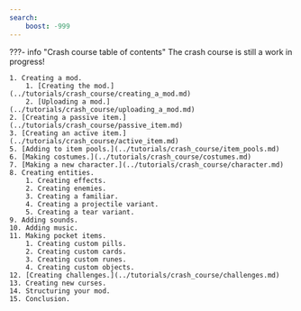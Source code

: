 ```yaml
---
search:
    boost: -999
---
```

<!-- start -->
???- info "Crash course table of contents"
    The crash course is still a work in progress!

    1. Creating a mod.
        1. [Creating the mod.](../tutorials/crash_course/creating_a_mod.md)
        2. [Uploading a mod.](../tutorials/crash_course/uploading_a_mod.md)
    2. [Creating a passive item.](../tutorials/crash_course/passive_item.md)
    3. [Creating an active item.](../tutorials/crash_course/active_item.md)
    5. [Adding to item pools.](../tutorials/crash_course/item_pools.md)
    6. [Making costumes.](../tutorials/crash_course/costumes.md)
    7. [Making a new character.](../tutorials/crash_course/character.md)
    8. Creating entities.
        1. Creating effects.
        2. Creating enemies.
        3. Creating a familiar.
        4. Creating a projectile variant.
        5. Creating a tear variant.
    9. Adding sounds.
    10. Adding music.
    11. Making pocket items.
        1. Creating custom pills.
        2. Creating custom cards.
        3. Creating custom runes.
        4. Creating custom objects.
    12. [Creating challenges.](../tutorials/crash_course/challenges.md)
    13. Creating new curses.
    14. Structuring your mod.
    15. Conclusion.
<!-- end -->